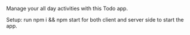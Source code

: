 Manage your all day activities with this Todo app.

Setup:
run npm i && npm start for both client and server side to start the app.
